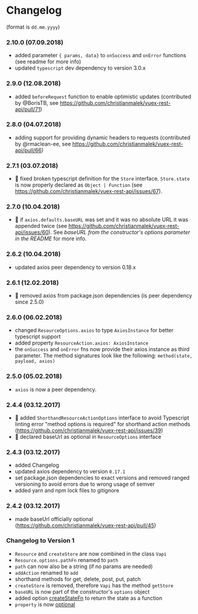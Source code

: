 # Changelog 

(format is `dd.mm.yyyy`)

### 2.10.0 (07.09.2018)
- added parameter `{ params, data}` to `onSuccess` and `onError` functions (see readme for more info)
- updated `typescript` dev dependency to version 3.0.x

### 2.9.0 (12.08.2018)
- added `beforeRequest` function to enable optimistic updates (contributed by @BorisTB, see https://github.com/christianmalek/vuex-rest-api/pull/71)

### 2.8.0 (04.07.2018)
- adding support for providing dynamic headers to requests (contributed by @rmaclean-ee, see https://github.com/christianmalek/vuex-rest-api/pull/66)

### 2.7.1 (03.07.2018)
- 🐛 fixed broken typescript definition for the `Store` interface. `Store.state` is now properly declared as `Object | Function` (see https://github.com/christianmalek/vuex-rest-api/issues/67).

### 2.7.0 (10.04.2018)
- 🐛 if `axios.defaults.baseURL` was set and it was no absolute URL it was appended twice (see https://github.com/christianmalek/vuex-rest-api/issues/60). See *baseURL from the constructor's options parameter in the README* for more info.

### 2.6.2 (10.04.2018)
- updated axios peer dependency to version 0.18.x

### 2.6.1 (12.02.2018)
- 🐛 removed axios from package.json dependencies (is peer dependency since 2.5.0)

### 2.6.0 (06.02.2018)
- changed `ResourceOptions.axios` to type `AxiosInstance` for better typescript support
- added property `ResourceAction.axios: AxiosInstance`
- the `onSuccess` and `onError` fns now provide their axios instance as third parameter. The method signatures look like the following: `method(state, payload, axios)`

### 2.5.0 (05.02.2018)
- `axios` is now a peer dependency.

### 2.4.4 (03.12.2017)
- 🐛 added `ShorthandResourceActionOptions` interface to avoid Typescript linting error "method options is required" for shorthand action methods (https://github.com/christianmalek/vuex-rest-api/issues/39)
- 🐛 declared baseUrl as optional in `ResourceOptions` interface

### 2.4.3 (03.12.2017)
- added Changelog
- updated axios dependency to version `0.17.1`
- set package.json dependencies to exact versions and removed ranged versioning to avoid errors due to wrong usage of semver
- added yarn and npm lock files to gitignore

### 2.4.2 (03.12.2017)
- made baseUrl officially optional (https://github.com/christianmalek/vuex-rest-api/pull/45)

### Changelog to Version 1
- `Resource` and `createStore` are now combined in the class `Vapi`
- `Resource.options.pathFn` renamed to `path`
- `path` can now also be a string (if no params are needed)
- `addAction` renamed to `add`
- shorthand methods for get, delete, post, put, patch
- `createStore` is removed, therefore `Vapi` has the method `getStore`
- `baseURL` is now part of the constructor's `options` object
- added option [createStateFn](#-createstatefn) to return the state as a function
- `property` is now [optional](#when-to-set-property-in-spite-of-its-optionality)
